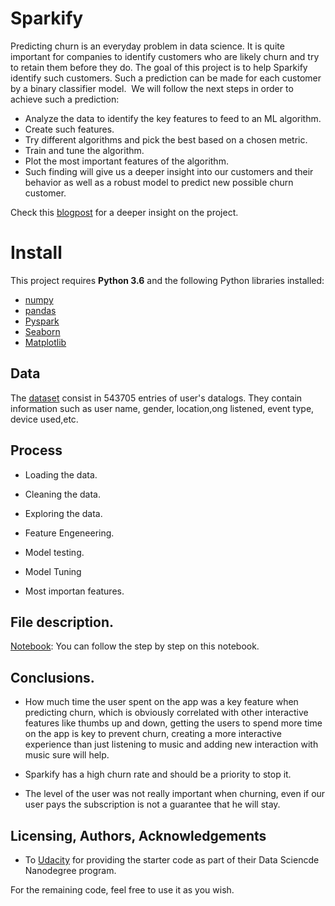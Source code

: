 # Sparkify

Predicting churn is an everyday problem in data science. It is quite important for companies to identify customers who are likely churn and try to retain them before they do. The goal of this project is to help Sparkify identify such customers.
Such a prediction can be made for each customer by a binary classifier model. 
We will follow the next steps in order to achieve such a prediction:

- Analyze the data to identify the key features to feed to an ML algorithm.
- Create such features.
- Try different algorithms and pick the best based on a chosen metric.
- Train and tune the algorithm.
- Plot the most important features of the algorithm.
- Such finding will give us a deeper insight into our customers and their behavior as well as a robust model to predict new possible churn customer.

 Check this [blogpost](https://medium.com/@chris.martinez.bernal/sparkify-713da6c16bd3) for a deeper insight on the project.

# Install

This project requires **Python 3.6** and the following Python libraries installed:

- [numpy](http://www.numpy.org/)
- [pandas](http://pandas.pydata.org)
- [Pyspark](http://scikit-learn.org/stable/)
- [Seaborn](https://www.nltk.org/install.html)
- [Matplotlib](https://xgboost.readthedocs.io/en/latest/)


## Data

The [dataset](https://s3.amazonaws.com/video.udacity-data.com/topher/2018/December/5c1d6681_medium-sparkify-event-data/medium-sparkify-event-data.json) consist in 543705 entries of user's datalogs. They contain information such as  user name, gender, location,ong listened, event type, device used,etc.
 
 ## Process

- Loading the data.

- Cleaning the data.

- Exploring the data.

- Feature Engeneering.

- Model testing.

- Model Tuning

- Most importan features.


## File description.

[Notebook](https://github.com/chrismartinezb/Disaster_response_pipeline/tree/master/app): You can follow the step by step on this notebook.
 
## Conclusions.

- How much time the user spent on the app was a key feature when predicting churn, which is obviously correlated with other interactive features like thumbs up and down, getting the users to spend more time on the app is key to prevent churn, creating a more interactive experience than just listening to music and adding new interaction with music sure will help.

- Sparkify has a high churn rate and should be a priority to stop it. 

- The level of the user was not really important when churning, even if our user pays the subscription is not a guarantee that he will stay.

## Licensing, Authors, Acknowledgements

- To [Udacity](https://www.udacity.com/) for providing the starter code as part of their Data Sciencde Nanodegree program.

For the remaining code, feel free to use it as you wish.
